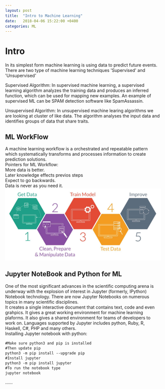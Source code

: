 ```yaml
---
layout: post                                                                                                                                                            
title:  "Intro to Machine Learning"
date:   2018-04-06 15:22:00 +0400
categories: ML
---
```

# Intro
In its simplest form machine learning is using data to predict future events. There are two type of machine learning techniques 'Supervised' and 'Unsupervised'  

Supervised Algorithm: In supervised machine learning, a supervised learning algorithm analyzes the training data and produces an inferred function, which can be used for mapping new examples. An example of supervised ML can be SPAM detection software like SpamAssassin. 

Unsupervised Algorithm: In unsupervised machine learing algorithms we are looking at cluster of like data. The algorithm analyses the input data and identifies groups of data that share traits. 

## ML WorkFlow 

A machine learning workflow is a orchestrated and repeatable pattern which systematically transforms and processes information to create prediction solutions.   
Pointers for ML Workflow:  
More data is better.  
Later knowledge effects previos steps  
Expect to go backwards.  
Data is never as you need it.  
![Workflow](/assets/images/ml-workflow.jpeg)


## Jupyter NoteBook and Python for ML

One of the most significant advances in the scientific computing arena is underway with the explosion of interest in Jupyter (formerly, IPython) Notebook technology. There are now Jupyter Notebooks on numerous topics in many scientific disciplines.  
It creates a single interactive document that contains text, code and even grahpics. It gives a great working environment for machine learning plaforms. It also gives a shared environment for teams of developers to work on. Languages supported by Jupyter includes python, Ruby, R, Haskell, C#, PHP and many others.  
Installing Jupyter notebook with python:
```
#Make sure python3 and pip is installed
#Then update pip
python3 -m pip install --upgrade pip
#Install jupyter
python3 -m pip install jupyter
#To run the notebook type
jupyter notebook
```
......

